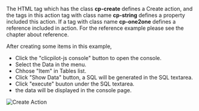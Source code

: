 The HTML tag which has the class __cp-create__ defines a Create action, and the tags in this action tag with class name __cp-string__ defines a property included this action. If a tag with class name __cp-one2one__ defines a reference included in action. For the reference example please see the chapter about reference.

After creating some items in this example, 
* Click the "clicpilot-js console" button to open the console. 
* Select the Data in the menu. 
* Chhose "Item" in Tables list.
* Click "Show Data" button, a SQL will be generated in the SQL textarea.
* Click "execute" buuton under the SQL textarea.
* the data will be displayed in the console page.


![Create Action](./data/create/Create_Action_01.jpg)